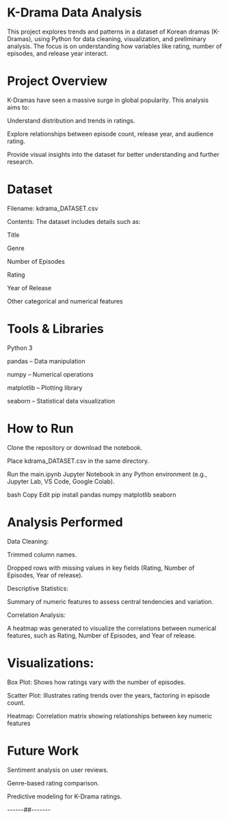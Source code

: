 # K-Drama Data Analysis

This project explores trends and patterns in a dataset of Korean dramas (K-Dramas), using Python for data cleaning, visualization, and preliminary analysis. The focus is on understanding how variables like rating, number of episodes, and release year interact.

#  Project Overview

K-Dramas have seen a massive surge in global popularity. This analysis aims to:

Understand distribution and trends in ratings.

Explore relationships between episode count, release year, and audience rating.

Provide visual insights into the dataset for better understanding and further research.

#  Dataset

Filename: kdrama_DATASET.csv

Contents: The dataset includes details such as:

Title

Genre

Number of Episodes

Rating

Year of Release

Other categorical and numerical features

# Tools & Libraries

Python 3

pandas – Data manipulation

numpy – Numerical operations

matplotlib – Plotting library

seaborn – Statistical data visualization

# How to Run

Clone the repository or download the notebook.

Place kdrama_DATASET.csv in the same directory.

Run the main.ipynb Jupyter Notebook in any Python environment (e.g., Jupyter Lab, VS Code, Google Colab).

bash
Copy
Edit
pip install pandas numpy matplotlib seaborn

# Analysis Performed
Data Cleaning:

Trimmed column names.

Dropped rows with missing values in key fields (Rating, Number of Episodes, Year of release).

Descriptive Statistics:

Summary of numeric features to assess central tendencies and variation.

Correlation Analysis:

A heatmap was generated to visualize the correlations between numerical features, such as Rating, Number of Episodes, and Year of release.

# Visualizations:

Box Plot: Shows how ratings vary with the number of episodes.

Scatter Plot: Illustrates rating trends over the years, factoring in episode count.

Heatmap: Correlation matrix showing relationships between key numeric features

# Future Work
Sentiment analysis on user reviews.

Genre-based rating comparison.

Predictive modeling for K-Drama ratings.

------##-------



